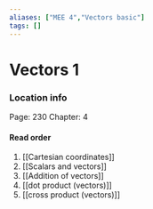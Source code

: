 ```yaml
---
aliases: ["MEE 4","Vectors basic"]
tags: []
---
```


# Vectors 1

### Location info
Page: 230
Chapter: 4

#### Read order

1) [[Cartesian coordinates]]
2) [[Scalars and vectors]]
3) [[Addition of vectors]]
4) [[dot product (vectors)]]
5) [[cross product (vectors)]]